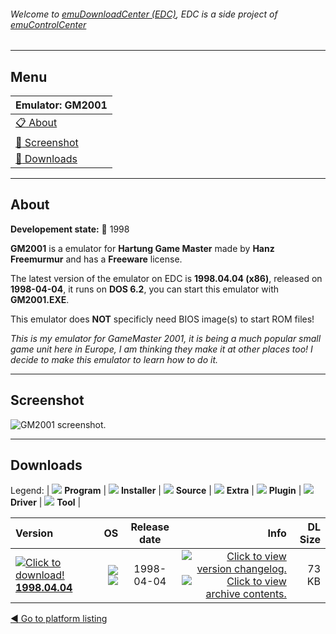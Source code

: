 ###### Welcome to [emuDownloadCenter (EDC)](https://github.com/PhoenixInteractiveNL/emuDownloadCenter/wiki/), EDC is a side project of [emuControlCenter](https://github.com/PhoenixInteractiveNL/emuControlCenter/wiki/)
***
## Menu
| **Emulator: GM2001** |
|:---------|
| [:clipboard: About](#about) |
| [:sunrise: Screenshot](#screenshot) |
| [:floppy_disk: Downloads](#downloads) |
***
## About
**Developement state:** :red_circle: 1998

**GM2001** is a emulator for **Hartung Game Master** made by **Hanz Freemurmur** and has a **Freeware** license.

The latest version of the emulator on EDC is **1998.04.04 (x86)**, released on **1998-04-04**, it runs on **DOS 6.2**, you can start this emulator with **GM2001.EXE**.

This emulator does **NOT** specificly need BIOS image(s) to start ROM files!

_This is my emulator for GameMaster 2001, it is being a much popular small game unit here in Europe, I am thinking they make it at other places too!  I decide to make this emulator to learn how to do it._
***
## Screenshot
![](https://raw.githubusercontent.com/PhoenixInteractiveNL/emuDownloadCenter/master/hooks/gm2001/emulator_screen_01.jpg "GM2001 screenshot.")
***
## Downloads
Legend: | 
![](https://raw.githubusercontent.com/wiki/PhoenixInteractiveNL/emuDownloadCenter/images_misc/icon_program_24.png) **Program** | 
![](https://raw.githubusercontent.com/wiki/PhoenixInteractiveNL/emuDownloadCenter/images_misc/icon_installer_24.png) **Installer** | 
![](https://raw.githubusercontent.com/wiki/PhoenixInteractiveNL/emuDownloadCenter/images_misc/icon_source_code_24.png) **Source** | 
![](https://raw.githubusercontent.com/wiki/PhoenixInteractiveNL/emuDownloadCenter/images_misc/icon_extra_24.png) **Extra** | 
![](https://raw.githubusercontent.com/wiki/PhoenixInteractiveNL/emuDownloadCenter/images_misc/icon_plugin_24.png) **Plugin** | 
![](https://raw.githubusercontent.com/wiki/PhoenixInteractiveNL/emuDownloadCenter/images_misc/icon_driver_24.png) **Driver** | 
![](https://raw.githubusercontent.com/wiki/PhoenixInteractiveNL/emuDownloadCenter/images_misc/icon_tool_24.png) **Tool** | 
 
| Version | OS | Release date | Info | DL Size |
|:--------|---:|:------------:|-----:|--------:|
| [![](https://raw.githubusercontent.com/wiki/PhoenixInteractiveNL/emuDownloadCenter/images_misc/icon_program_24.png "Click to download!")  **1998.04.04**](https://github.com/PhoenixInteractiveNL/edc-repo0007/raw/master/gm2001/1998.04.04.7z) | ![](https://raw.githubusercontent.com/wiki/PhoenixInteractiveNL/emuDownloadCenter/images_misc/logo_dos_24.png) ![](https://raw.githubusercontent.com/wiki/PhoenixInteractiveNL/emuDownloadCenter/images_misc/icon_32-bit_24.png) | 1998-04-04 | [![](https://raw.githubusercontent.com/wiki/PhoenixInteractiveNL/emuDownloadCenter/images_misc/logo_changelog_24.png "Click to view version changelog.")](https://github.com/PhoenixInteractiveNL/edc-repo0007/blob/master/gm2001/1998.04.04_changelog.txt) [![](https://raw.githubusercontent.com/wiki/PhoenixInteractiveNL/emuDownloadCenter/images_misc/logo_contents_24.png "Click to view archive contents.")](https://github.com/PhoenixInteractiveNL/edc-repo0007/blob/master/gm2001/1998.04.04_contents.txt) | 73 KB |

[:arrow_backward: Go to platform listing](https://github.com/PhoenixInteractiveNL/emuDownloadCenter/wiki/EDC-Platform-List)
